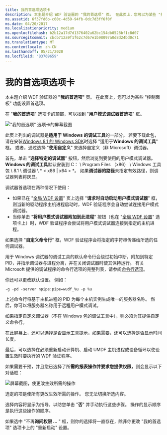 ```yaml
---
title: 我的首选项选项卡
description: 本主题介绍 WDF 验证器的 "我的首选项" 页。 在此页上，您可以为某些 "控制面板" 功能设置首选项。
ms.assetid: 6f37fd6b-c60c-4d59-94fb-0dc7d3ff6f0f
ms.date: 04/20/2017
ms.localizationpriority: medium
ms.openlocfilehash: b2b12a17d7d1376402a62bc154db0528bf1c8d07
ms.sourcegitcommit: cbcb712a9f1f62c7d67e1b98097a0d8d24bd0c71
ms.translationtype: MT
ms.contentlocale: zh-CN
ms.lasthandoff: 05/21/2020
ms.locfileid: "83769659"
---
```

# <a name="my-preferences-tab"></a>我的首选项选项卡


本主题介绍 WDF 验证器的 **"我的首选项"** 页。 在此页上，您可以为某些 "控制面板" 功能设置首选项。

在 "**我的首选项**" 选项卡的顶部，可以找到 "**用户模式调试器首选项**" 框。

!["我的首选项" 选项卡的屏幕截图](images/wdfverifier-tab5.png)

此页上列出的调试器是**适用于 Windows 的调试工具**的一部分。 若要下载此包，请在安装[Windows 8.1 的 Windows SDK](https://developer.microsoft.com/windows/downloads/sdk-archive/)时选择 "适用于**Windows 的调试工具**" 框。 或者，通过选择 "**使用自定义**" 来选择自定义（非 Microsoft）调试器。

首先，单击 "**选择特定的调试器**" 按钮，然后浏览到要使用的用户模式调试器。 **Windows 的调试工具**默认安装到 C： \\ Program Files （x86） \\ Windows 工具包 \\ 8.1 \\ 调试器 \\ * &lt; x86 | x64 &gt; *。 如果**调试器的路径**未指定有效路径，则调试器列表将灰显。

调试器首选项在两种情况下使用：

-   如果已在 "[全局 WDF 设置](global-wdf-settings-tab.md)" 页上选择 "**请求时自动启动用户模式调试器**" 框，则当新的驱动程序主机进程启动时，WDF 验证程序会自动尝试连接用户模式调试器。
-   当你单击 "**将用户模式调试器附加到此进程**" 按钮（也在 "[全局 WDF 设置](global-wdf-settings-tab.md)" 选项卡上）时，WDF 验证程序会尝试将用户模式调试器连接到指定的主机进程。

如果选择 "**自定义命令行**" 框，WDF 验证程序会将指定的字符串传递给所选的任何调试器。

用于 Windows 调试器的调试工具的默认命令行会绕过初始中断，附加到特定 PID，并指示调试器与进程分离，并在关闭调试器时使其保持运行。 有关 Microsoft 提供的调试程序的命令行选项的完整列表，请参阅[命令行选项](https://docs.microsoft.com/windows-hardware/drivers/debugger/command-line-options)。

你还可以更改默认设置。 例如：

```
-g -pd -server npipe:pipe=wudf_%u -p %u
```

上述命令行将基于主机进程的 PID 为每个主机实例生成唯一的服务器名称。 然后，你可以将服务器名称用于远程用户模式调试。

如果指定自定义调试器（不在 Windows 包的调试工具中），则必须为其提供自定义命令行。

在此屏幕上，还可以选择是否显示工具提示，如果需要，还可以选择是否显示时间长度。

最后，可以选择在必须重新启动计算机、启动 UMDF 主机进程或设备循环以使设置生效时要执行的 WDF 验证程序。

如果需要干预，并且您已选择了所**需的报表操作并要求您提供权限**，则会显示以下对话框：

![屏幕截图，使更改生效所需的操作](images/wdfverifier-reboot-dialog.png)

选定的项是使所有更改生效所需的操作。 您无法切换所选内容。

选择内容将显示为指导，以防您单击 "**否**" 并手动执行这些步骤。 操作的显示顺序是执行这些操作的顺序。

如果选中 "不再**询问权限 ...** " 框，则你的选择将一直存在，除非你更改 "我的首选项" 选项卡上的 "重新启动" 设置。

 

 





